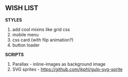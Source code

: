 **WISH LIST**
----------------------------------------------------
**STYLES**
1. add cool mixins like grid css
2. mobile menu
4. css card (with flip animation?)
5. button loader


**SCRIPTS**
1. Parallax - inline-images as background image
2. SVG sprites - https://github.com/jkphl/gulp-svg-sprite